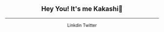 <h2 align="center">Hey You! It's me Kakashi👋</h2>
<hr>
<nav align="center">
  <span>
    <a>Linkdin</a>
    <a>Twitter</a>
  </span>
</nav>
